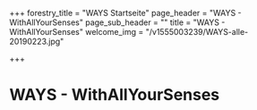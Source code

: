 +++
forestry_title = "WAYS Startseite"
page_header = "WAYS - WithAllYourSenses"
page_sub_header = ""
title = "WAYS - WithAllYourSenses"
welcome_img = "/v1555003239/WAYS-alle-20190223.jpg"

+++
# WAYS - WithAllYourSenses